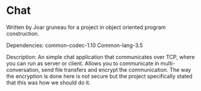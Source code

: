 # Chat
Written by Joar gruneau for a project in object oriented program construction.

Dependencies:
common-codec-1.10
Common-lang-3.5

Description:
An simple chat application that communicates over TCP, where you can run as
server or client.
Allows you to communicate in multi-conversation, send file transfers and encrypt
the communication. The way the encryption is done here is not
secure but the project specifically stated that this was how we should do it.

